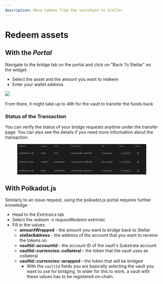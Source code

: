 ```yaml
---
description: Move tokens from the testchain to Stellar
---
```


# Redeem assets

## With the _Portal_

Navigate to the bridge tab on the portal and click on "Back To Stellar" on the widget:

* Select the asset and the amount you want to redeem
* Enter your wallet address

![](<../../../../.gitbook/assets/image (3) (1).png>)

From there, it might take up to 48h for the vault to transfer the funds back

### Status of the Transaction

You can verify the status of your bridge requests anytime under the transfer page. You can also see the details if you need more information about the transaction.

<figure><img src="../../../../.gitbook/assets/image (1) (1) (1) (1) (1).png" alt=""><figcaption></figcaption></figure>

## With Polkadot.js

Similarly to an issue request, using the polkadot.js portal requires further knowledge:

* Head to the _Extrinsics_ tab
* Select the _redeem -> requestRedeem_ extrinsic
* Fill in the values:
  * **amountWrapped** - the amount you want to bridge back to Stellar
  * **stellarAddress** - the address of the account that you want to receive the tokens on
  * **vaultId::accountId -** the account ID of the vault's Substrate account
  * **vaultId::currencies::collateral -** the token that the vault uses as collateral
  * **vaultId::currencies::wrapped -** the token that will be bridged
    * With the `vaultId` fields you are basically selecting the vault you want to use for bridging. In order for this to work, a vault with these values has to be registered on-chain.&#x20;

<figure><img src="../../../../.gitbook/assets/image (7).png" alt=""><figcaption></figcaption></figure>
